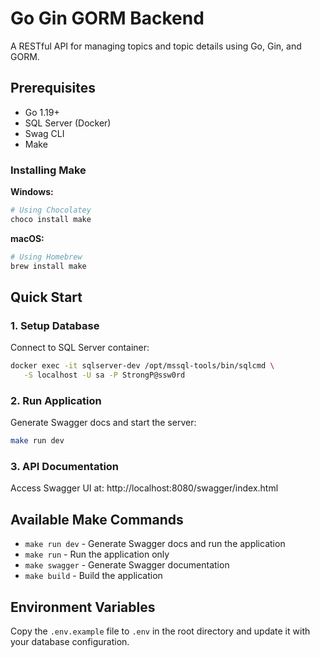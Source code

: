 # Go Gin GORM Backend

A RESTful API for managing topics and topic details using Go, Gin, and GORM.

## Prerequisites

- Go 1.19+
- SQL Server (Docker)
- Swag CLI
- Make

### Installing Make

**Windows:**

```bash
# Using Chocolatey
choco install make

```

**macOS:**

```bash
# Using Homebrew
brew install make

```

## Quick Start

### 1. Setup Database

Connect to SQL Server container:

```bash
docker exec -it sqlserver-dev /opt/mssql-tools/bin/sqlcmd \
   -S localhost -U sa -P StrongP@ssw0rd
```

### 2. Run Application

Generate Swagger docs and start the server:

```bash
make run dev
```

### 3. API Documentation

Access Swagger UI at: http://localhost:8080/swagger/index.html

## Available Make Commands

- `make run dev` - Generate Swagger docs and run the application
- `make run` - Run the application only
- `make swagger` - Generate Swagger documentation
- `make build` - Build the application

## Environment Variables

Copy the `.env.example` file to `.env` in the root directory and update it with your database configuration.
